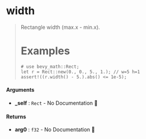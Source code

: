 # width

>  Rectangle width (max.x - min.x).
>  # Examples
>  ```
>  # use bevy_math::Rect;
>  let r = Rect::new(0., 0., 5., 1.); // w=5 h=1
>  assert!((r.width() - 5.).abs() <= 1e-5);
>  ```

#### Arguments

- **\_self** : `Rect` \- No Documentation 🚧

#### Returns

- **arg0** : `f32` \- No Documentation 🚧